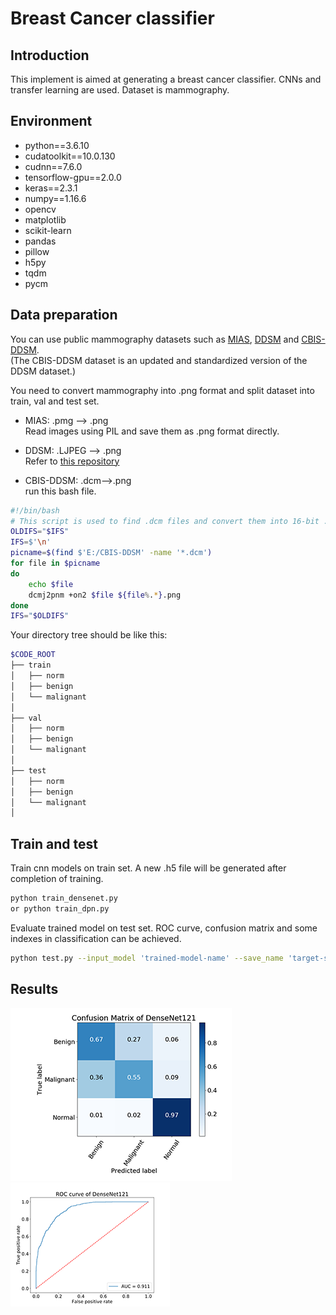 # Breast Cancer classifier 

## Introduction
This implement is aimed at generating a breast cancer classifier. CNNs and transfer learning are used. Dataset is mammography.

## Environment
- python==3.6.10
- cudatoolkit==10.0.130
- cudnn==7.6.0
- tensorflow-gpu==2.0.0
- keras==2.3.1
- numpy==1.16.6
- opencv
- matplotlib
- scikit-learn
- pandas
- pillow
- h5py
- tqdm
- pycm

## Data preparation
You can use public mammography datasets such as [MIAS](http://peipa.essex.ac.uk/pix/mias/), [DDSM](http://www.eng.usf.edu/cvprg/Mammography/Database.html) and [CBIS-DDSM](https://wiki.cancerimagingarchive.net/display/Public/CBIS-DDSM).  <br>(The CBIS-DDSM dataset is an updated and standardized version of the DDSM dataset.)

You need to convert mammography into .png format and split dataset into train, val and test set.

- MIAS: .pmg --> .png<br>Read images using PIL and save them as .png format directly.

- DDSM: .LJPEG --> .png<br>Refer to [this repository](https://github.com/Watanuki-Kimihiro/DDSM-LJPEG-Converter)

- CBIS-DDSM: .dcm-->.png<br> run this bash file.
````bash
#!/bin/bash
# This script is used to find .dcm files and convert them into 16-bit .png files
OLDIFS="$IFS"
IFS=$'\n'
picname=$(find $'E:/CBIS-DDSM' -name '*.dcm')    
for file in $picname   
do    
	echo $file
	dcmj2pnm +on2 $file ${file%.*}.png	  
done  
IFS="$OLDIFS"
`````````
Your directory tree should be like this:
````bash
$CODE_ROOT
├── train
│   ├── norm
│   ├── benign
│   └── malignant
│  
├── val
│   ├── norm
│   ├── benign
│   └── malignant
│  
├── test
│   ├── norm
│   ├── benign
│   └── malignant
│  
````
## Train and test
Train cnn models on train set. A new .h5 file will be generated after completion of training.
````bash
python train_densenet.py
or python train_dpn.py
````

Evaluate trained model on test set. ROC curve, confusion matrix and some indexes in classification can be achieved.
````bash
python test.py --input_model 'trained-model-name' --save_name 'target-save-name'
````

## Results
![confusion matrix](images/matrix_DenseNet121_nor.png)
![ROC curve](images/ROCDenseNet121.png)
